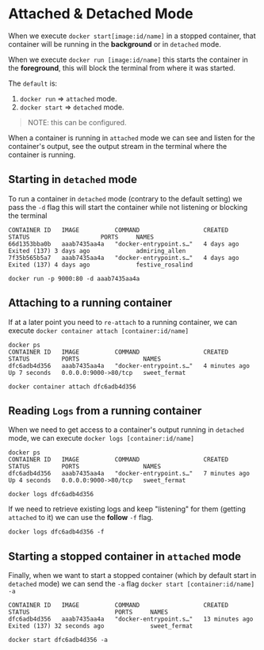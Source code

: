# Attached & Detached Mode

When we execute `docker start[image:id/name]` in a stopped container, that container will be running in the 
**background** or in `detached` mode.

When we execute `docker run [image:id/name]` this starts the container in the **foreground**, this will block
the terminal from where it was started.

The `default` is:

1) `docker run` => `attached` mode.
2) `docker start` => `detached` mode.
>NOTE: this can be configured.

When a container is running in `attached` mode we can see and listen for the container's output, 
see the output stream in the terminal where the container is running.

## Starting in `detached` mode
To run a container in `detached` mode (contrary to the default setting) we pass the `-d` flag
this will start the container while not listening or blocking the terminal

```shell-output
CONTAINER ID   IMAGE          COMMAND                  CREATED      STATUS                    PORTS     NAMES
66d1353bba0b   aaab7435aa4a   "docker-entrypoint.s…"   4 days ago   Exited (137) 3 days ago             admiring_allen
7f35b565b5a7   aaab7435aa4a   "docker-entrypoint.s…"   4 days ago   Exited (137) 4 days ago             festive_rosalind
```

```shell
docker run -p 9000:80 -d aaab7435aa4a
```

## Attaching to a running container
If at a later point you need to `re-attach` to a running container, we can execute `docker container attach [container:id/name]`
```shell-output
docker ps   
CONTAINER ID   IMAGE          COMMAND                  CREATED         STATUS         PORTS                  NAMES
dfc6adb4d356   aaab7435aa4a   "docker-entrypoint.s…"   4 minutes ago   Up 7 seconds   0.0.0.0:9000->80/tcp   sweet_fermat
```

```shell
docker container attach dfc6adb4d356
```


## Reading `Logs` from a running container
When we need to get access to a container's output running in `detached` mode, we can execute `docker logs [container:id/name]`

```shell-ouput
docker ps                
CONTAINER ID   IMAGE          COMMAND                  CREATED         STATUS         PORTS                  NAMES
dfc6adb4d356   aaab7435aa4a   "docker-entrypoint.s…"   7 minutes ago   Up 4 seconds   0.0.0.0:9000->80/tcp   sweet_fermat
```

```shell
docker logs dfc6adb4d356
```

If we need to retrieve existing logs and keep "listening" for them (getting `attached` to it) we can use the 
**follow** `-f` flag.

```shell
docker logs dfc6adb4d356 -f
```


## Starting a **stopped** container in `attached` mode
Finally, when we want to start a stopped container (which by default start in `detached` mode) we can send the `-a` flag 
`docker start [container:id/name] -a`

```shell-output
CONTAINER ID   IMAGE          COMMAND                  CREATED          STATUS                        PORTS     NAMES
dfc6adb4d356   aaab7435aa4a   "docker-entrypoint.s…"   13 minutes ago   Exited (137) 32 seconds ago             sweet_fermat
```

```shell
docker start dfc6adb4d356 -a
```
